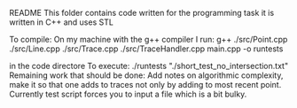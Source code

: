 README
This folder contains code written for the programming task it is written in C++ and uses STL 


To compile:
On my machine with the g++ compiler I run:
g++ ./src/Point.cpp ./src/Line.cpp ./src/Trace.cpp ./src/TraceHandler.cpp  main.cpp -o runtests

in the code directore
To execute:
./runtests "./short_test_no_intersection.txt" 
Remaining work that should be done:
Add notes on algorithmic complexity, make it so that one adds to traces not only by adding to most recent point. Currently test script forces you to input a file which is a bit bulky.
